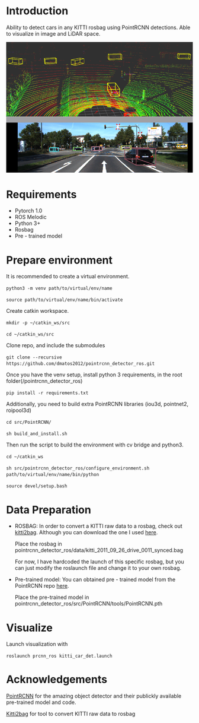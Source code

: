 # Introduction
Ability to detect cars in any KITTI rosbag using PointRCNN detections. Able to visualize in image and LiDAR space. 

![PointRCNN dets](pointrcnn_dets.png) 

# Requirements
* Pytorch 1.0
* ROS Melodic 
* Python 3+
* Rosbag
* Pre - trained model

# Prepare environment

It is recommended to create a virtual environment.

`python3 -m venv path/to/virtual/env/name`

`source path/to/virtual/env/name/bin/activate`

Create catkin workspace.

`mkdir -p ~/catkin_ws/src`

`cd ~/catkin_ws/src`

Clone repo, and include the submodules

`git clone --recursive https://github.com/dmatos2012/pointrcnn_detector_ros.git`

Once you have the venv setup, install python 3 requirements, in the root folder(/pointrcnn_detector_ros)

`pip install -r requirements.txt`

Additionally, you need to build extra PointRCNN libraries (iou3d, pointnet2, roipool3d)

`cd src/PointRCNN/`

`sh build_and_install.sh` 


Then run the script to build the environment with cv bridge and python3.

`cd ~/catkin_ws`

`sh src/pointrcnn_detector_ros/configure_environment.sh path/to/virtual/env/name/bin/python`

`source devel/setup.bash`

# Data Preparation

* ROSBAG: In order to convert a KITTI raw data to a rosbag, check out [kitti2bag](https://github.com/tomas789/kitti2bag). Although you can download the one I used [here](https://drive.google.com/file/d/1y9bqJl-6u2OfhRoMTFuxE807nA5VtWou/view?usp=sharing). 

    Place the rosbag in pointrcnn_detector_ros/data/kitti_2011_09_26_drive_0011_synced.bag


    For now, I have hardcoded the launch of this specific rosbag, but you can just modify the roslaunch file and change it to your own rosbag.

* Pre-trained model: You can obtained pre - trained model from the PointRCNN repo [here](https://drive.google.com/file/d/1aapMXBkSn5c5hNTDdRNI74Ptxfny7PuC/view). 

    Place the pre-trained model in pointrcnn_detector_ros/src/PointRCNN/tools/PointRCNN.pth 

# Visualize

Launch visualization with

`roslaunch prcnn_ros kitti_car_det.launch`

# Acknowledgements
[PointRCNN](https://github.com/sshaoshuai/PointRCNN) for the amazing object detector and their publickly available pre-trained model and code. 

[Kitti2bag](https://github.com/tomas789/kitti2bag) for tool to convert KITTI raw data to rosbag



